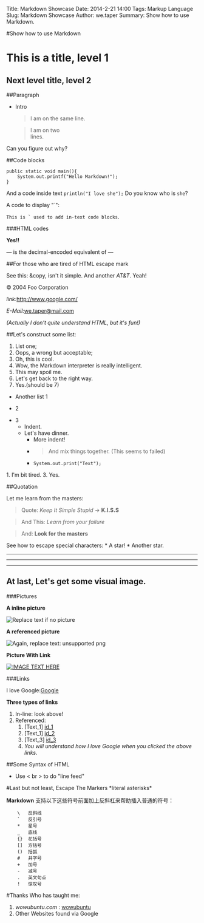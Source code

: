 Title: Markdown Showcase
Date: 2014-2-21 14:00
Tags: Markup Language
Slug: Markdown Showcase
Author: we.taper
Summary: Show how to use Markdown.

#Show how to use Markdown

# This is a title, level 1
## Next level title, level 2 ##

##Paragraph
- Intro

	> I
	> am
	> on the same
	> line.
	
	> I am on two  
	> lines.

Can you figure out why?

##Code blocks

	public static void main(){
		System.out.printf("Hello Markdown!");
	}
And a code inside text `println("I love she");` Do you know who is `she`?

A code to display "\`":

 ``This is ` used to add in-text code blocks``.

###HTML codes

<strong> Yes!! </strong>

&#8212; is the decimal-encoded equivalent of &mdash;

##For those who are tired of HTML escape mark

See this: &copy, isn't it simple. And another *AT&T*. Yeah!

<div class="footer">
	&copy; 2004 Foo Corporation
</div>

*link:*<http://www.google.com/>

*E-Mail:*<we.taper@mail.com>

*(Actually I don't quite understand HTML, but it's fun!)*


##Let's construct some list:

 1. List one;
 3. Oops, a wrong but acceptable;
 2. Oh, this is cool.
 232323. Wow, the Markdown interpreter is really intelligent.
 1. This may spoil me.
 4. Let's get back to the right way.
 5. Yes.(should be 7)
 * Another list 1
 - 2
 + 3
 	+ Indent.
 	- Let's have dinner.
 		* More indent!
 		* > And mix things together. (This seems to failed)
 		* `System.out.print("Text");`
 		
1\. I'm bit tired.
3\. Yes.

##Quotation 

Let me learn from the masters:

> Quote: *Keep It Simple Stupid* -> **K.I.S.S**

> And This: _Learn from your failure_

> And: __Look for the masters__

See how to escape special characters: \* A star! * Another star.

***
---
___
## At last, Let's get some visual image.

###Pictures

**A inline picture**

![Replace text if no picture](http://img.21cbh.com/uploadfile/2013/0325/20130325091356249.jpg "Optional title")

**A referenced picture**

![Again, replace text: unsupported png][pic_id]

[pic_id]:http://img.21cbh.com/uploadfile/2013/0325/20130325091356249.jpg "Title"

**Picture With Link**

[![IMAGE TEXT HERE](http://img.21cbh.com/uploadfile/2013/0325/20130325091356249.jpg)](http://www.google.com.hk)

###Links

I love Google:[Google](http://www.google.com.hk/ "Google's Title")

**Three types of links**

1. In-line: look above!
2. Referenced:
	1. [Text_1] [id_1]
	2. [Text_1] [id_2]
	3. [Text_3] [id_3]
	4. *You will understand how I love Google when you clicked the above links.*

[id_1]:http://www.google.co.jp/ "Google Japan"
[id_2]:http://www.google.co.uk/ "Google UK"
[id_3]:http://www.google.com/ "Google Original"


##Some Syntax of HTML

+ Use < br > to do "line feed"

#Last but not least, Escape The Markers
\*literal asterisks\*

__Markdown__ 支持以下这些符号前面加上反斜杠来帮助插入普通的符号：

		\   反斜线
		`   反引号
		*   星号
		_   底线
		{}  花括号
		[]  方括号
		()  括弧
		#   井字号
		+   加号
		-   减号
		.   英文句点
		!   惊叹号



#Thanks
Who has taught me:

1. *wowubuntu.com* : [wowubuntu][id_wow]
2. Other Websites found via Google

[id_wow]:http://http://wowubuntu.com/markdown/ "wowubuntu"